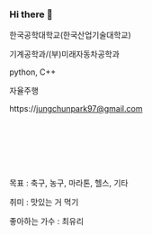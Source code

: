 ### Hi there 👋

한국공학대학교(한국산업기술대학교)

기계공학과/(부)미래자동차공학과

python, C++

자율주행

https://jungchunpark97@gmail.com

<br />
<br />
<br />
<br />
<br />


목표 : 축구, 농구, 마라톤, 헬스, 기타

취미 : 맛있는 거 먹기

좋아하는 가수 : 최유리
